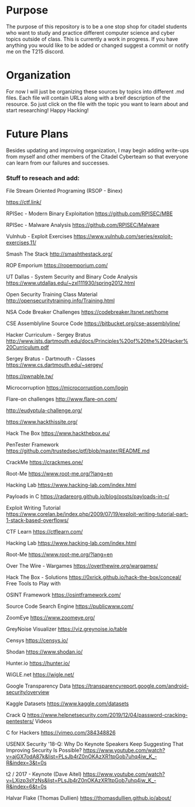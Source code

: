 # Purpose
The purpose of this repository is to be a one stop shop for citadel students who want to study and practice different computer science and cyber topics outside of class. 
This is currently a work in progress. If you have anything you would like to be added or changed suggest a commit or notify me on the T215 discord.

# Organization
For now I will just be organizing these sources by topics into different .md files.  Each file will contain URLs along with a breif description of the resource. So just click on the file with the topic you want to learn about and start researching!
Happy Hacking!

# Future Plans
Besides updating and improving organization, I may begin adding write-ups from myself and other members of the Citadel Cyberteam so that everyone can learn from our failures and successes.

### Stuff to reseach and add:
File Stream Oriented Programing (RSOP - Binex)

https://ctf.link/

RPISec - Modern Binary Exploitation
https://github.com/RPISEC/MBE

RPISec - Malware Analysis
https://github.com/RPISEC/Malware

Vulnhub - Exploit Exercises
https://www.vulnhub.com/series/exploit-exercises,11/

Smash The Stack
http://smashthestack.org/

ROP Emporium
https://ropemporium.com/

UT Dallas - System Security and Binary Code Analysis
https://www.utdallas.edu/~zxl111930/spring2012.html

Open Security Training Class Material
http://opensecuritytraining.info/Training.html

NSA Code Breaker Challenges
https://codebreaker.ltsnet.net/home

CSE Assemblyline Source Code
https://bitbucket.org/cse-assemblyline/

Hacker Curriculum - Sergey Bratus
http://www.ists.dartmouth.edu/docs/Principles%20of%20the%20Hacker%20Curriculum.pdf

Sergey Bratus - Dartmouth - Classes
https://www.cs.dartmouth.edu/~sergey/

https://pwnable.tw/

Microcorruption
https://microcorruption.com/login

Flare-on challenges
http://www.flare-on.com/

http://eudyptula-challenge.org/

https://www.hackthissite.org/

Hack The Box
https://www.hackthebox.eu/

PenTester Framework
https://github.com/trustedsec/ptf/blob/master/README.md

CrackMe
https://crackmes.one/

Root-Me
https://www.root-me.org/?lang=en

Hacking Lab
https://www.hacking-lab.com/index.html

Payloads in C
https://radareorg.github.io/blog/posts/payloads-in-c/

Exploit Writing Tutorial
https://www.corelan.be/index.php/2009/07/19/exploit-writing-tutorial-part-1-stack-based-overflows/

CTF Learn
https://ctflearn.com/

Hacking Lab
https://www.hacking-lab.com/index.html

Root-Me
https://www.root-me.org/?lang=en

Over The Wire - Wargames
https://overthewire.org/wargames/

Hack The Box - Solutions
https://0xrick.github.io/hack-the-box/conceal/
Free Tools to Play with

OSINT Framework
https://osintframework.com/

Source Code Search Engine
https://publicwww.com/

ZoomEye
https://www.zoomeye.org/

GreyNoise Visualizer
https://viz.greynoise.io/table

Censys
https://censys.io/

Shodan
https://www.shodan.io/

Hunter.io
https://hunter.io/

WiGLE.net
https://wigle.net/

Google Transparency Data
https://transparencyreport.google.com/android-security/overview

Kaggle Datasets
https://www.kaggle.com/datasets

Crack Q
https://www.helpnetsecurity.com/2019/12/04/password-cracking-pentesters/
Videos

C for Hackers
https://vimeo.com/384348826

USENIX Security '18-Q: Why Do Keynote Speakers Keep Suggesting That Improving Security Is Possible?
https://www.youtube.com/watch?v=ajGX7odA87k&list=PLsJb4rZ0nOKAzXR1tpGob7uhq4iw_K_-R&index=3&t=0s

t2 / 2017 - Keynote (Dave Aitel)
https://www.youtube.com/watch?v=LXizp3sYzNs&list=PLsJb4rZ0nOKAzXR1tpGob7uhq4iw_K_-R&index=6&t=0s

Halvar Flake (Thomas Dullien)
https://thomasdullien.github.io/about/
